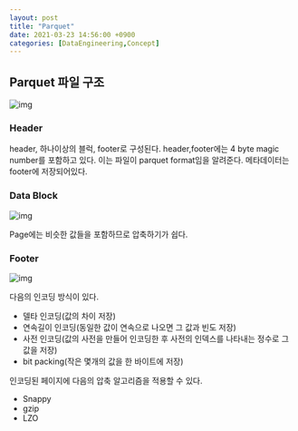 ```yaml
---
layout: post
title: "Parquet"
date: 2021-03-23 14:56:00 +0900
categories: [DataEngineering,Concept]
---
```


## Parquet 파일 구조

![img](https://www.ellicium.com/wp-content/uploads/2019/06/Parque-Body.jpg)

### Header
header, 하나이상의 블럭, footer로 구성된다. header,footer에는 4 byte magic number를 포함하고 있다. 이는 파일이 parquet format임을 알려준다. 메타데이터는 footer에 저장되어있다.

### Data Block

![img](https://www.ellicium.com/wp-content/uploads/2019/06/Breakdown-Parquet-file-format-768x470.jpg)

Page에는 비슷한 값들을 포함하므로 압축하기가 쉽다.

### Footer

![img](https://www.ellicium.com/wp-content/uploads/2019/06/Footer-Image-Parquet-768x457.jpg)

다음의 인코딩 방식이 있다.
- 델타 인코딩(값의 차이 저장)
- 연속길이 인코딩(동일한 값이 연속으로 나오면 그 값과 빈도 저장)
- 사전 인코딩(값의 사전을 만들어 인코딩한 후 사전의 인덱스를 나타내는 정수로 그 값을 저장)
- bit packing(작은 몇개의 값을 한 바이트에 저장)

인코딩된 페이지에 다음의 압축 알고리즘을 적용할 수 있다.
- Snappy
- gzip
- LZO

